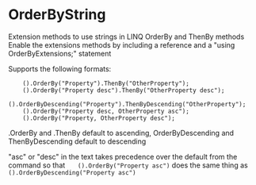 # OrderByString
Extension methods to use strings in LINQ OrderBy and ThenBy methods
Enable the extensions methods by including a reference and a "using OrderByExtensions;" statement

Supports the following formats:
```
    ().OrderBy("Property").ThenBy("OtherProperty");
    ().OrderBy("Property desc").ThenBy("OtherProperty desc");
    ().OrderByDescending("Property").ThenByDescending("OtherProperty");
    ().OrderBy("Property desc, OtherProperty asc");
    ().OrderBy("Property, OtherProperty desc");
 ```
 .OrderBy and .ThenBy default to ascending, OrderByDescending and ThenByDescending default to descending
 
 "asc" or "desc" in the text takes precedence over the default from the command so that
 ```   ().OrderBy("Property asc")```
 does the same thing as
```    ().OrderByDescending("Property asc")```
 
 
